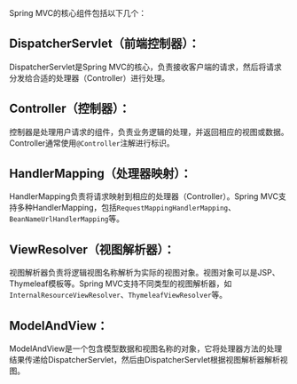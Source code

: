 Spring MVC的核心组件包括以下几个：
## DispatcherServlet（前端控制器）：
DispatcherServlet是Spring MVC的核心，负责接收客户端的请求，然后将请求分发给合适的处理器（Controller）进行处理。
## Controller（控制器）：
控制器是处理用户请求的组件，负责业务逻辑的处理，并返回相应的视图或数据。Controller通常使用`@Controller`注解进行标识。
## HandlerMapping（处理器映射）：
HandlerMapping负责将请求映射到相应的处理器（Controller）。Spring MVC支持多种HandlerMapping，包括`RequestMappingHandlerMapping`、`BeanNameUrlHandlerMapping`等。
## ViewResolver（视图解析器）：
视图解析器负责将逻辑视图名称解析为实际的视图对象。视图对象可以是JSP、Thymeleaf模板等。Spring MVC支持不同类型的视图解析器，如`InternalResourceViewResolver`、`ThymeleafViewResolver`等。
## ModelAndView： 
ModelAndView是一个包含模型数据和视图名称的对象，它将处理器方法的处理结果传递给DispatcherServlet，然后由DispatcherServlet根据视图解析器解析视图。
